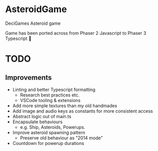 # AsteroidGame
DeciGames Asteroid game

Game has been ported across from Phaser 2 Javascript to Phaser 3 Typescript :tada:

# TODO
## Improvements
- Linting and better Typescript formatting
    - Research best practices etc.
    - VSCode tooling & extensions
- Add more simple textures than my old handmades
- Add image and audio keys as constants for more consistent access
- Abstract logic out of main.ts
- Encapsulate behaviours
    - e.g. Ship, Asteroids, Powerups.
- Improve asteroid spawning pattern
    - Preserve old behaviour as "2014 mode"
- Countdown for powerup durations
